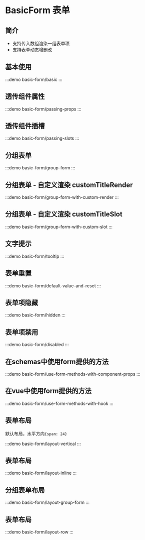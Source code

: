 # BasicForm 表单

## 简介

- 支持传入数组渲染一组表单项
- 支持表单动态增删改

## 基本使用

:::demo
basic-form/basic
:::

## 透传组件属性

:::demo
basic-form/passing-props
:::

## 透传组件插槽

:::demo
basic-form/passing-slots
:::

## 分组表单

:::demo
basic-form/group-form
:::

## 分组表单 - 自定义渲染 customTitleRender

:::demo
basic-form/group-form-with-custom-render
:::

## 分组表单 - 自定义渲染 customTitleSlot

:::demo
basic-form/group-form-with-custom-slot
:::

## 文字提示

:::demo
basic-form/tooltip
:::

## 表单重置

:::demo
basic-form/default-value-and-reset
:::

## 表单项隐藏

:::demo
basic-form/hidden
:::

## 表单项禁用

:::demo
basic-form/disabled
:::

## 在schemas中使用form提供的方法

:::demo
basic-form/use-form-methods-with-component-props
:::

## 在vue中使用form提供的方法

:::demo
basic-form/use-form-methods-with-hook
:::

## 表单布局

默认布局，水平方向`{span: 24}`

:::demo
basic-form/layout-vertical
:::

## 表单布局

:::demo
basic-form/layout-inline
:::

## 分组表单布局

:::demo
basic-form/layout-group-form
:::

## 表单布局

:::demo
basic-form/layout-row
:::
